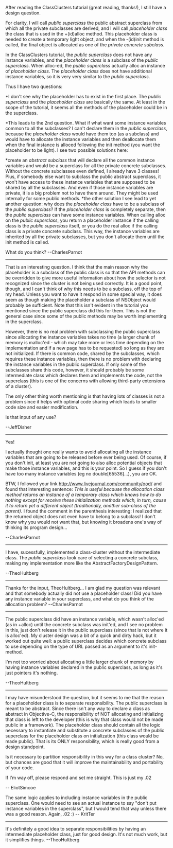 

After reading the ClassClusters tutorial (great reading, thanks!), I still have a design question.

For clarity, I will call *public superclass* the public abstract superclass from which all the private subclasses are derived, and I will call *placeholder class* the class that is used in the     +(id)alloc method. This placeholder class is needed to create a temporary light object, and when the     -(id)init method is called, the final object is allocated as one of the *private concrete subclass*.

In the ClassClusters tutorial, the *public superclass* does not have any instance variables, and the *placeholder class* is a subclass of the *public superclass*. When alloc-ed, the *public superclass* actually alloc an instance of *placeholder class*. The *placeholder class* does not have additional instance variables, so it is very very similar to the *public superclass*.

Thus I have two questions:


*I don't see why the placeholder has to exist in the first place. The *public superclass* and the *placeholder class* are basically the same. At least in the scope of the tutorial, it seems all the methods of the placeholder could be in the superclass.

*This leads to the 2nd question. What if what want some instance variables common to all the subclasses? I can't declare them in the *public superclass*, because the *placeholder class* would have them too (as a subclass) and would have to allocate the instance variables and then deallocate them when the final instance is alloced following the     init method (you want the placeholder to be light). I see two possible solutions here:

*create an *abstract subclass* that will declare all the common instance variables and would be a superclass for all the private concrete subclasses. Without the concrete subclasses even defined, I already have 3 classes! Plus, if somebody else want to subclass the public abstract superclass, it won't have access to these instance variables that are supposed to be shared by all the subclasses. And even if those instance variables are private, it is a big problem not to have them around. They might be used internally for some public methods.
*the other solution I see lead to yet another question: why does the *placeholder class* have to be a subclass of the *public superclass*? If the *placeholder class* is completely separate, then the *public superclass* can have some instance variables. When calling     alloc on the *public superclass*, you return a placeholder instance if the calling class is the *public superclass* itself, or you do the real alloc if the calling class is a private concrete subclass. This way, the instance variables are inherited by all the private subclasses, but you don't allocate them until the     init method is called.




What do you think? --CharlesParnot

----

That is an interesting question.  I think that the main reason why the placeholder is a subclass of the public class is so that the API methods can be overridden to give more useful information about how the selector is not recognized since the cluster is not being used correctly.  It is a good point, though, and I can't think of why this needs to be a subclass, off the top of my head.  Unless you want to have it respond in some special way, it does seem as though making the placeholder a subclass of NSObject would probably be sufficient.  Note that this isn't evident in the tutorial you mentioned since the public superclass did this for them.  This is not the general case since some of the public methods may be worth implementing in the superclass.

However, there is no real problem with subclassing the public superclass since allocating the instance variables takes no time (a larger chunk of memory is malloc'ed - which may take more or less time depending on the implementation and if a new page has to be requested) so long as they are not initialized.  If there is common code, shared by the subclasses, which requires these instance variables, then there is no problem with declaring the instance variables in the public superclass.  If only some of the subclasses share this code, however, it should probably be some intermediate class which declares them and implements the code, not the superclass (this is one of the concerns with allowing third-party extensions of a cluster).

The only other thing worth mentioning is that having lots of classes is not a problem since it helps with optimal code sharing which leads to smaller code size and easier modification.

Is that input of any use?

--JeffDisher

----

Yes!

I actually thought one really wants to avoid allocating all the instance variables that are going to be released before ever being used. Of course, if you don't init, at least you are not going to also alloc potential objects that make those instance variables, and this is your point. So I guess if you don't have too many instance variables (eg no double[65536]...), you are OK.

BTW, I followed your link http://www.livejournal.com/community/ood/ and found that interesting sentence: *This is useful because the allocation class method returns an instance of a temporary class which knows how to do nothing except for receive these initialization methods which, in turn, cause it to return yet a different object (traditionally, another sub-class of the parent)*. I found the comment in the parenthesis interesting: I realized that the returned object does not even have to belong to a subclass! I don't know why you would not want that, but knowing it broadens one's way of thinking its program design...

--CharlesParnot

----

I have, sucessfully, implemented a class-cluster without the intermediate class. The *public superclass* took care of selecting a concrete subclass, making my implementation more like the AbstractFactoryDesignPattern. 

--TheoHultberg

----

Thanks for the input, TheoHultberg... I am glad my question was relevant and that somebody actually did not use a placeholder class! Did you have any instance variable in your superclass, and what do you think of the allocation problem? --CharlesParnot

----

The public superclass did have an instance variable, which wasn't alloc'ed (as in     +alloc) until the concrete subclass was init'ed, and I see no problem in this, just don't release it in the public superclass (since that is not where it is alloc'ed). My cluster design was a bit of a quick and dirty hack, but it worked out quite well: a public superclass decides which concrete subclass to use depending on the type of URL passed as an argument to it's init-method. 

I'm not too worried about allocating a little larger chunk of memory by having instance variables declared in the public superclass, as long as it's just pointers it's nothing.

--TheoHultberg

----

I may have misunderstood the question, but it seems to me that the reason for a placeholder class is to separate responsibility. The public superclass is meant to be abstract. Since there isn't any way to declare a class as abstract in Objective-C, the responsibility of NOT allocating and initializing that class is left to the developer (this is why that class would not be made public in a framework). The placeholder class should contain all the logic necessary to instantiate and substitute a concrete subclasses of the public superclass for the placeholder class on initialization (this class would be made public). That is its ONLY responsibility, which is really good from a design standpoint.

Is it necessary to partition responsibility in this way for a class cluster? No, but chances are good that it will improve the maintainability and portability of your code.

If I'm way off, please respond and set me straight. This is just my .02

-- EliotSimcoe

The same logic applies to including instance variables in the public superclass. One would need to see an actual instance to say "don't put instance variables in the superclass", but I would tend that way unless there was a good reason. Again, .02 :) -- KritTer

----

It's definitely a good idea to separate responsibilities by having an intermediate placeholder class, just for good design. It's not much work, but it simplifies things. --TheoHultberg
